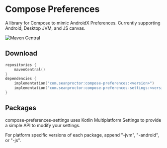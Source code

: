 # Compose Preferences

A library for Compose to mimic AndroidX Preferences. Currently supporting Android, Desktop JVM, and JS canvas.

![Maven Central](https://img.shields.io/maven-central/v/com.seanproctor/compose-preferences)

## Download

```kotlin
repositories {
    mavenCentral()
}
dependencies {
    implementation("com.seanproctor:compose-preferences:<version>")
    implementation("com.seanproctor:compose-preferences-settings:<version>")
}
```

## Packages

compose-preferences-settings uses Kotlin Multiplatform Settings to provide a simple API to modify your settings.

For platform specific versions of each package, append "-jvm", "-android", or "-js".